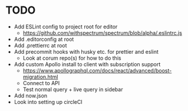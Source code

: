 # TODO

- Add ESLint config to project root for editor
  - https://github.com/withspectrum/spectrum/blob/alpha/.eslintrc.js
- Add .editorconfig at root
- Add .prettierrc at root
- Add precommit hooks with husky etc. for prettier and eslint
  - Look at corum repo(s) for how to do this
- Add custom Apollo install to client with subscription support
  - https://www.apollographql.com/docs/react/advanced/boost-migration.html
  - Connect to API
  - Test normal query + live query in sidebar
- Add now.json
- Look into setting up circleCI
